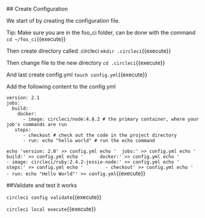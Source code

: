## Create Configuration

We start of by creating the configuration file.

Tip: Make sure you are in the foo_ci folder, can be done with the command
`cd ~/foo_ci`{{execute}}

Then create directory called .circleci
`mkdir .circleci`{{execute}}

Then change file to the new directory
`cd .circleci`{{execute}}

And last create config.yml
`touch config.yml`{{execute}}

Add the following content to the config.yml 
```
version: 2.1
jobs:
  build:
    docker: 
      - image: circleci/node:4.8.2 # the primary container, where your job's commands are run
   steps:
      - checkout # check out the code in the project directory
      - run: echo "hello world" # run the echo command
```
`echo 'version: 2.0' >> config.yml
echo '  jobs:' >> config.yml
echo '    build:' >> config.yml
echo '      docker:' >> config.yml
echo '        - image: circleci/ruby:2.4.2-jessie-node:' >> config.yml
echo '    steps:' >> config.yml
echo '        - checkout' >> config.yml
echo '        - run: echo "Hello World"' >> config.yml`{{execute}}

##Validate and test it works

`circleci config validate`{{execute}}


`circleci local execute`{{execute}}
